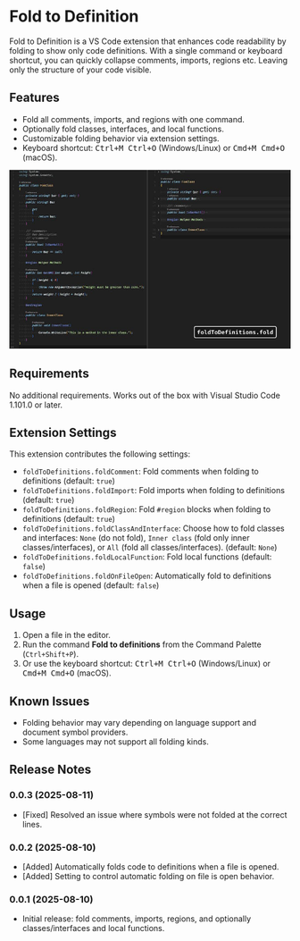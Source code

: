
# Fold to Definition

Fold to Definition is a VS Code extension that enhances code readability by folding to show only code definitions. With a single command or keyboard shortcut, you can quickly collapse comments, imports, regions etc. Leaving only the structure of your code visible.

## Features

- Fold all comments, imports, and regions with one command.
- Optionally fold classes, interfaces, and local functions.
- Customizable folding behavior via extension settings.
- Keyboard shortcut: <kbd>Ctrl+M Ctrl+O</kbd> (Windows/Linux) or <kbd>Cmd+M Cmd+O</kbd> (macOS).

![Fold to Definition in action](./images/fold-to-definition-demo.jpg)

## Requirements

No additional requirements. Works out of the box with Visual Studio Code 1.101.0 or later.

## Extension Settings

This extension contributes the following settings:

- `foldToDefinitions.foldComment`: Fold comments when folding to definitions (default: `true`)
- `foldToDefinitions.foldImport`: Fold imports when folding to definitions (default: `true`)
- `foldToDefinitions.foldRegion`: Fold `#region` blocks when folding to definitions (default: `true`)
- `foldToDefinitions.foldClassAndInterface`: Choose how to fold classes and interfaces: `None` (do not fold), `Inner class` (fold only inner classes/interfaces), or `All` (fold all classes/interfaces). (default: `None`)
- `foldToDefinitions.foldLocalFunction`: Fold local functions (default: `false`)
- `foldToDefinitions.foldOnFileOpen`: Automatically fold to definitions when a file is opened (default: `false`)

## Usage

1. Open a file in the editor.
2. Run the command **Fold to definitions** from the Command Palette (`Ctrl+Shift+P`).
3. Or use the keyboard shortcut: <kbd>Ctrl+M Ctrl+O</kbd> (Windows/Linux) or <kbd>Cmd+M Cmd+O</kbd> (macOS).

## Known Issues

- Folding behavior may vary depending on language support and document symbol providers.
- Some languages may not support all folding kinds.

## Release Notes

### 0.0.3 (2025-08-11)

- [Fixed] Resolved an issue where symbols were not folded at the correct lines.

### 0.0.2 (2025-08-10)

- [Added] Automatically folds code to definitions when a file is opened.
- [Added] Setting to control automatic folding on file is open behavior.

### 0.0.1 (2025-08-10)

- Initial release: fold comments, imports, regions, and optionally classes/interfaces and local functions.